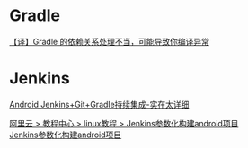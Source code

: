 # Gradle

[【译】Gradle 的依赖关系处理不当，可能导致你编译异常](https://segmentfault.com/a/1190000014154474)

# Jenkins

[Android Jenkins+Git+Gradle持续集成-实在太详细](https://www.jianshu.com/p/38b2e17ced73)

[阿里云  >  教程中心   >  linux教程  >  Jenkins参数化构建android项目  
Jenkins参数化构建android项目](https://www.aliyun.com/jiaocheng/119725.html)